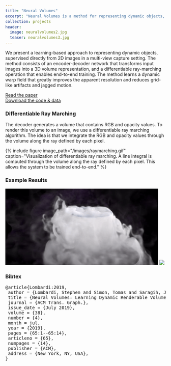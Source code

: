 ```yaml
---
title: "Neural Volumes"
excerpt: "Neural Volumes is a method for representing dynamic objects, supervised directly from 2D images from a multi-view capture stage."
collection: projects
header: 
  image: neuralvolumes2.jpg
  teaser: neuralvolumes3.jpg
---
```


We present a learning-based approach to representing dynamic objects, supervised directly from 2D images in a multi-view capture setting. The method consists of an encoder-decoder network that transforms input images into a 3D volume representation, and a differentiable ray-marching operation that enables end-to-end training. The method learns a dynamic warp field that greatly improves the apparent resolution and reduces grid-like artifacts and jagged motion.

[Read the paper](https://research.fb.com/publications/neural-volumes-learning-dynamic-renderable-volumes-from-images/)  
[Download the code & data](https://github.com/facebookresearch/neuralvolumes)  

### Differentiable Ray Marching

The decoder generates a volume that contains RGB and opacity values. To render this volume to an image, we use a differentiable ray marching algorithm. The idea is that we integrate the RGB and opacity values through the volume along the ray defined by each pixel.

{% include figure image_path="/images/raymarching.gif" caption="Visualization of differentiable ray marching. A line integral is computed through the volume along the ray defined by each pixel. This allows the system to be trained end-to-end." %}

### Example Results

<img src="/images/dryicerender.gif" />

<img src="/images/steve.gif" />

### Bibtex
<pre>
@article{Lombardi:2019,
 author = {Lombardi, Stephen and Simon, Tomas and Saragih, Jason and Schwartz, Gabriel and Lehrmann, Andreas and Sheikh, Yaser},
 title = {Neural Volumes: Learning Dynamic Renderable Volumes from Images},
 journal = {ACM Trans. Graph.},
 issue_date = {July 2019},
 volume = {38},
 number = {4},
 month = jul,
 year = {2019},
 pages = {65:1--65:14},
 articleno = {65},
 numpages = {14},
 publisher = {ACM},
 address = {New York, NY, USA},
} 
</pre>

